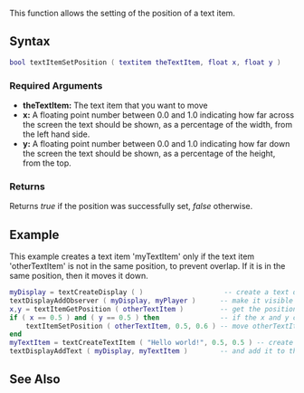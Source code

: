 This function allows the setting of the position of a text item.

Syntax
------

``` lua
bool textItemSetPosition ( textitem theTextItem, float x, float y )              
```

### Required Arguments

-   **theTextItem:** The text item that you want to move
-   **x:** A floating point number between 0.0 and 1.0 indicating how far across the screen the text should be shown, as a percentage of the width, from the left hand side.
-   **y:** A floating point number between 0.0 and 1.0 indicating how far down the screen the text should be shown, as a percentage of the height, from the top.

### Returns

Returns *true* if the position was successfully set, *false* otherwise.

Example
-------

This example creates a text item 'myTextItem' only if the text item 'otherTextItem' is not in the same position, to prevent overlap. If it is in the same position, then it moves it down.

``` lua
myDisplay = textCreateDisplay ( )                    -- create a text display
textDisplayAddObserver ( myDisplay, myPlayer )      -- make it visible to the player
x,y = textItemGetPosition ( otherTextItem )         -- get the position of 'otherTextItem'
if ( x == 0.5 ) and ( y == 0.5 ) then               -- if the x and y of the text item are in the middle
    textItemSetPosition ( otherTextItem, 0.5, 0.6 ) -- move otherTextItem down
end 
myTextItem = textCreateTextItem ( "Hello world!", 0.5, 0.5 ) -- create a new text item in the middle saying "Hello world"
textDisplayAddText ( myDisplay, myTextItem )        -- and add it to the text display
```

See Also
--------
